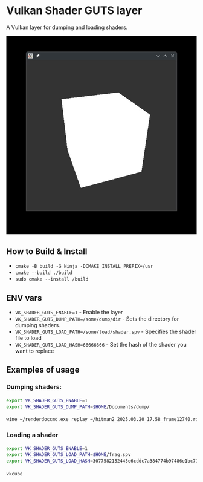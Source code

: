 # Vulkan Shader GUTS layer
A Vulkan layer for dumping and loading shaders.

![.](/docs/first_shader.jpg "Our fellow vkcube has seen better days.")

## How to Build & Install

* `cmake -B build -G Ninja -DCMAKE_INSTALL_PREFIX=/usr`
* `cmake --build ./build`
* `sudo cmake --install /build`


## ENV vars

* `VK_SHADER_GUTS_ENABLE=1` - Enable the layer
* `VK_SHADER_GUTS_DUMP_PATH=/some/dump/dir` - Sets the directory for dumping shaders.
* `VK_SHADER_GUTS_LOAD_PATH=/some/load/shader.spv` - Specifies the shader file to load
* `VK_SHADER_GUTS_LOAD_HASH=66666666` - Set the hash of the shader you want to replace

## Examples of usage

### Dumping shaders:
```sh
export VK_SHADER_GUTS_ENABLE=1 
export VK_SHADER_GUTS_DUMP_PATH=$HOME/Documents/dump/

wine ~/renderdoccmd.exe replay ~/hitman2_2025.03.20_17.58_frame12740.rdc
```
### Loading a shader
```sh
export VK_SHADER_GUTS_ENABLE=1 
export VK_SHADER_GUTS_LOAD_PATH=$HOME/frag.spv
export VK_SHADER_GUTS_LOAD_HASH=3077582152445e6cddc7a384774b97486e1bc718

vkcube
```
